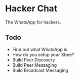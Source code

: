 # Hacker Chat
The WhatsApp for hackers.

## Todo
- Find out what WhatsApp is
- How do you setup your Xbee?
- Build Peer Discovery
- Build Peer Messaging
- Build Broadcast Messaging